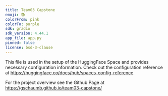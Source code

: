 ```yaml
---
title: Team03 Capstone
emoji: 📚
colorFrom: pink
colorTo: purple
sdk: gradio
sdk_version: 4.44.1
app_file: app.py
pinned: false
license: bsd-3-clause
---
```

This file is used in the setup of the HuggingFace Space and provides necessary configuration information.
Check out the configuration reference at https://huggingface.co/docs/hub/spaces-config-reference

For the project overview see the Github Page at https://gschaumb.github.io/team03-capstone/
